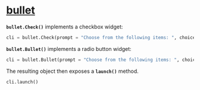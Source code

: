 # [bullet](https://github.com/bchao1/bullet)

**`bullet.Check()`** implements a checkbox widget:
```py
cli = bullet.Check(prompt = "Choose from the following items: ", choices=['pepperoni','sausage','green peppers'])
```
**`bullet.Bullet()`** implements a radio button widget:
```py
cli = bullet.Bullet(prompt = "Choose from the following items: ", choices=['red','white','blue'])
```
The resulting object then exposes a **`launch()`** method.
```py
cli.launch()
```

